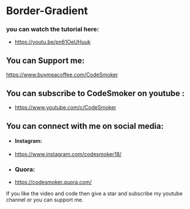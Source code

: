 # Border-Gradient

### you can watch the tutorial here: 
* https://youtu.be/pn61OeUHuuk

## You can Support me:
https://www.buymeacoffee.com/CodeSmoker


## You can subscribe to CodeSmoker on youtube :
* https://www.youtube.com/c/CodeSmoker

## You can connect with me on social media: 
* #### Instagram: 
* https://www.instagram.com/codesmoker18/ 
* ### Quora: 
* https://codesmoker.quora.com/

If you like the video and code then give a star and subscribe my youtube channel or you can support me.
